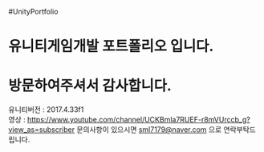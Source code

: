 #UnityPortfolio
# 유니티게임개발 포트폴리오 입니다.
# 방문하여주셔서 감사합니다.
유니티버전 : 2017.4.33f1 <br>
영상 : https://www.youtube.com/channel/UCKBmla7RUEF-r8mVUrccb_g?view_as=subscriber
문의사항이 있으시면 sml7179@naver.com 으로 연락부탁드립니다.

